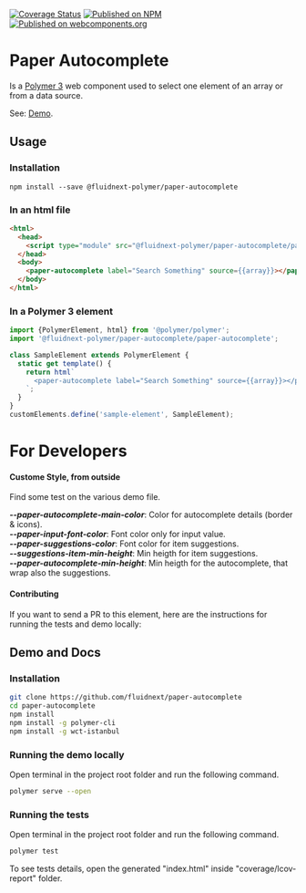 [![Coverage Status](https://coveralls.io/repos/github/fluidnext/paper-autocomplete/badge.svg?branch=master)](https://coveralls.io/github/fluidnext/paper-autocomplete?branch=master)
[![Published on NPM](https://img.shields.io/npm/v/%40fluidnext-polymer%2Fpaper-autocomplete.svg)](https://www.npmjs.com/package/%40fluidnext-polymer%2Fpaper-autocomplete)
[![Published on webcomponents.org](https://img.shields.io/badge/webcomponents.org-published-blue.svg)](https://www.webcomponents.org/element/@fluid-next/paper-autocomplete)

# Paper Autocomplete

Is a [Polymer 3](https://polymer-library.polymer-project.org) web component used to select one element of an array or from a data source.

See: [Demo](https://www.webcomponents.org/element/@fluidnext-polymer/paper-autocomplete/demo/demo/index.html).

## Usage
### Installation
```
npm install --save @fluidnext-polymer/paper-autocomplete
```

### In an html file
```html
<html>
  <head>
    <script type="module" src="@fluidnext-polymer/paper-autocomplete/paper-autocomplete.js"></script>
  </head>
  <body>
    <paper-autocomplete label="Search Something" source={{array}}></paper-autocomplete>
  </body>
</html>
```

### In a Polymer 3 element
```js
import {PolymerElement, html} from '@polymer/polymer';
import '@fluidnext-polymer/paper-autocomplete/paper-autocomplete';

class SampleElement extends PolymerElement {
  static get template() {
    return html`
      <paper-autocomplete label="Search Something" source={{array}}></paper-autocomplete>
    `;
  }
}
customElements.define('sample-element', SampleElement);
```

# For Developers

#### Custome Style, from outside
Find some test on the various demo file.

**_--paper-autocomplete-main-color_**: Color for autocomplete details (border & icons).         
**_--paper-input-font-color_**: Font color only for input value.       
**_--paper-suggestions-color_**: Font color for item suggestions.      
**_--suggestions-item-min-height_**: Min heigth for item suggestions.      
**_--paper-autocomplete-min-height_**: Min heigth for the autocomplete, that wrap also the suggestions.      

#### Contributing
If you want to send a PR to this element, here are
the instructions for running the tests and demo locally:

## Demo and Docs

### Installation
```sh
git clone https://github.com/fluidnext/paper-autocomplete
cd paper-autocomplete
npm install
npm install -g polymer-cli
npm install -g wct-istanbul
```

### Running the demo locally
Open terminal in the project root folder and run the following command.
```sh
polymer serve --open
```

### Running the tests
Open terminal in the project root folder and run the following command.
```sh
polymer test
```
To see tests details, open the generated "index.html" inside "coverage/lcov-report" folder.
